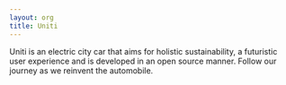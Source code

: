 ```yaml
---
layout: org
title: Uniti
---
```

Uniti is an electric city car that aims for holistic sustainability,
a futuristic user experience and is developed in an open source manner.
Follow our journey as we reinvent the automobile.
